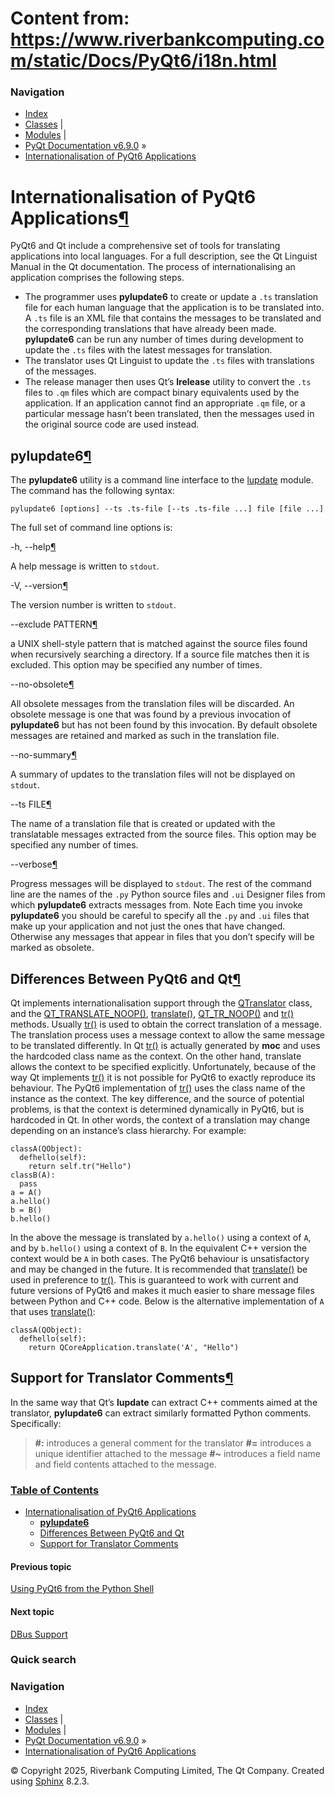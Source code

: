 # Content from: https://www.riverbankcomputing.com/static/Docs/PyQt6/i18n.html

### Navigation
  * [Index](https://www.riverbankcomputing.com/static/Docs/PyQt6/genindex.html "General index")
  * [Classes](https://www.riverbankcomputing.com/static/Docs/PyQt6/sip-classes.html "Index of all classes") |
  * [Modules](https://www.riverbankcomputing.com/static/Docs/PyQt6/module_index.html "Index of all modules") |
  * [PyQt Documentation v6.9.0](https://www.riverbankcomputing.com/static/Docs/PyQt6/index.html) »
  * [Internationalisation of PyQt6 Applications](https://www.riverbankcomputing.com/static/Docs/PyQt6/i18n.html)


# Internationalisation of PyQt6 Applications[¶](https://www.riverbankcomputing.com/static/Docs/PyQt6/i18n.html#internationalisation-of-pyqt6-applications "Link to this heading")
PyQt6 and Qt include a comprehensive set of tools for translating applications into local languages. For a full description, see the Qt Linguist Manual in the Qt documentation.
The process of internationalising an application comprises the following steps.
  * The programmer uses **pylupdate6** to create or update a `.ts` translation file for each human language that the application is to be translated into. A `.ts` file is an XML file that contains the messages to be translated and the corresponding translations that have already been made. **pylupdate6** can be run any number of times during development to update the `.ts` files with the latest messages for translation.
  * The translator uses Qt Linguist to update the `.ts` files with translations of the messages.
  * The release manager then uses Qt’s **lrelease** utility to convert the `.ts` files to `.qm` files which are compact binary equivalents used by the application. If an application cannot find an appropriate `.qm` file, or a particular message hasn’t been translated, then the messages used in the original source code are used instead.


## **pylupdate6**[¶](https://www.riverbankcomputing.com/static/Docs/PyQt6/i18n.html#pylupdate6 "Link to this heading")
The **pylupdate6** utility is a command line interface to the [lupdate](https://www.riverbankcomputing.com/static/Docs/PyQt6/api/lupdate/lupdate-module.html) module. The command has the following syntax:
```
pylupdate6 [options] --ts .ts-file [--ts .ts-file ...] file [file ...]

```

The full set of command line options is: 

-h, --help[¶](https://www.riverbankcomputing.com/static/Docs/PyQt6/i18n.html#cmdoption-pylupdate6-h "Link to this definition")
    
A help message is written to `stdout`. 

-V, --version[¶](https://www.riverbankcomputing.com/static/Docs/PyQt6/i18n.html#cmdoption-pylupdate6-V "Link to this definition")
    
The version number is written to `stdout`. 

--exclude PATTERN[¶](https://www.riverbankcomputing.com/static/Docs/PyQt6/i18n.html#cmdoption-pylupdate6-exclude "Link to this definition")
    
a UNIX shell-style pattern that is matched against the source files found when recursively searching a directory. If a source file matches then it is excluded. This option may be specified any number of times. 

--no-obsolete[¶](https://www.riverbankcomputing.com/static/Docs/PyQt6/i18n.html#cmdoption-pylupdate6-no-obsolete "Link to this definition")
    
All obsolete messages from the translation files will be discarded. An obsolete message is one that was found by a previous invocation of **pylupdate6** but has not been found by this invocation. By default obsolete messages are retained and marked as such in the translation file. 

--no-summary[¶](https://www.riverbankcomputing.com/static/Docs/PyQt6/i18n.html#cmdoption-pylupdate6-no-summary "Link to this definition")
    
A summary of updates to the translation files will not be displayed on `stdout`. 

--ts FILE[¶](https://www.riverbankcomputing.com/static/Docs/PyQt6/i18n.html#cmdoption-pylupdate6-ts "Link to this definition")
    
The name of a translation file that is created or updated with the translatable messages extracted from the source files. This option may be specified any number of times. 

--verbose[¶](https://www.riverbankcomputing.com/static/Docs/PyQt6/i18n.html#cmdoption-pylupdate6-verbose "Link to this definition")
    
Progress messages will be displayed to `stdout`.
The rest of the command line are the names of the `.py` Python source files and `.ui` Designer files from which **pylupdate6** extracts messages from.
Note
Each time you invoke **pylupdate6** you should be careful to specify all the `.py` and `.ui` files that make up your application and not just the ones that have changed. Otherwise any messages that appear in files that you don’t specify will be marked as obsolete.
## Differences Between PyQt6 and Qt[¶](https://www.riverbankcomputing.com/static/Docs/PyQt6/i18n.html#differences-between-pyqt6-and-qt "Link to this heading")
Qt implements internationalisation support through the [QTranslator](https://www.riverbankcomputing.com/static/Docs/PyQt6/api/qtcore/qtranslator.html) class, and the [QT_TRANSLATE_NOOP()](https://www.riverbankcomputing.com/static/Docs/PyQt6/api/qtcore/qtcore-module.html#QT_TRANSLATE_NOOP), [translate()](https://www.riverbankcomputing.com/static/Docs/PyQt6/api/qtcore/qcoreapplication.html#translate), [QT_TR_NOOP()](https://www.riverbankcomputing.com/static/Docs/PyQt6/api/qtcore/qtcore-module.html#QT_TR_NOOP) and [tr()](https://www.riverbankcomputing.com/static/Docs/PyQt6/api/qtcore/qobject.html#tr) methods. Usually [tr()](https://www.riverbankcomputing.com/static/Docs/PyQt6/api/qtcore/qobject.html#tr) is used to obtain the correct translation of a message. The translation process uses a message context to allow the same message to be translated differently. In Qt [tr()](https://www.riverbankcomputing.com/static/Docs/PyQt6/api/qtcore/qobject.html#tr) is actually generated by **moc** and uses the hardcoded class name as the context. On the other hand, translate allows the context to be specified explicitly.
Unfortunately, because of the way Qt implements [tr()](https://www.riverbankcomputing.com/static/Docs/PyQt6/api/qtcore/qobject.html#tr) it is not possible for PyQt6 to exactly reproduce its behaviour. The PyQt6 implementation of [tr()](https://www.riverbankcomputing.com/static/Docs/PyQt6/api/qtcore/qobject.html#tr) uses the class name of the instance as the context. The key difference, and the source of potential problems, is that the context is determined dynamically in PyQt6, but is hardcoded in Qt. In other words, the context of a translation may change depending on an instance’s class hierarchy. For example:
```
classA(QObject):
  defhello(self):
    return self.tr("Hello")
classB(A):
  pass
a = A()
a.hello()
b = B()
b.hello()

```

In the above the message is translated by `a.hello()` using a context of `A`, and by `b.hello()` using a context of `B`. In the equivalent C++ version the context would be `A` in both cases.
The PyQt6 behaviour is unsatisfactory and may be changed in the future. It is recommended that [translate()](https://www.riverbankcomputing.com/static/Docs/PyQt6/api/qtcore/qcoreapplication.html#translate) be used in preference to [tr()](https://www.riverbankcomputing.com/static/Docs/PyQt6/api/qtcore/qobject.html#tr). This is guaranteed to work with current and future versions of PyQt6 and makes it much easier to share message files between Python and C++ code. Below is the alternative implementation of `A` that uses [translate()](https://www.riverbankcomputing.com/static/Docs/PyQt6/api/qtcore/qcoreapplication.html#translate):
```
classA(QObject):
  defhello(self):
    return QCoreApplication.translate('A', "Hello")

```

## Support for Translator Comments[¶](https://www.riverbankcomputing.com/static/Docs/PyQt6/i18n.html#support-for-translator-comments "Link to this heading")
In the same way that Qt’s **lupdate** can extract C++ comments aimed at the translator, **pylupdate6** can extract similarly formatted Python comments. Specifically:
> **#:** introduces a general comment for the translator
> **#=** introduces a unique identifier attached to the message
> **#~** introduces a field name and field contents attached to the message.
### [Table of Contents](https://www.riverbankcomputing.com/static/Docs/PyQt6/index.html)
  * [Internationalisation of PyQt6 Applications](https://www.riverbankcomputing.com/static/Docs/PyQt6/i18n.html)
    * [**pylupdate6**](https://www.riverbankcomputing.com/static/Docs/PyQt6/i18n.html#pylupdate6)
    * [Differences Between PyQt6 and Qt](https://www.riverbankcomputing.com/static/Docs/PyQt6/i18n.html#differences-between-pyqt6-and-qt)
    * [Support for Translator Comments](https://www.riverbankcomputing.com/static/Docs/PyQt6/i18n.html#support-for-translator-comments)


#### Previous topic
[Using PyQt6 from the Python Shell](https://www.riverbankcomputing.com/static/Docs/PyQt6/python_shell.html "previous chapter")
#### Next topic
[DBus Support](https://www.riverbankcomputing.com/static/Docs/PyQt6/dbus.html "next chapter")
### Quick search
### Navigation
  * [Index](https://www.riverbankcomputing.com/static/Docs/PyQt6/genindex.html "General index")
  * [Classes](https://www.riverbankcomputing.com/static/Docs/PyQt6/sip-classes.html "Index of all classes") |
  * [Modules](https://www.riverbankcomputing.com/static/Docs/PyQt6/module_index.html "Index of all modules") |
  * [PyQt Documentation v6.9.0](https://www.riverbankcomputing.com/static/Docs/PyQt6/index.html) »
  * [Internationalisation of PyQt6 Applications](https://www.riverbankcomputing.com/static/Docs/PyQt6/i18n.html)


© Copyright 2025, Riverbank Computing Limited, The Qt Company. Created using [Sphinx](https://www.sphinx-doc.org/) 8.2.3. 
